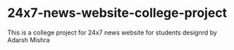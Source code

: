 # 24x7-news-website-college-project
This is a college project for 24x7 news website for students designrd by Adarsh Mishra 
